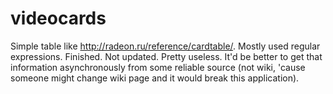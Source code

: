# videocards
Simple table like http://radeon.ru/reference/cardtable/. Mostly used regular expressions.
Finished. Not updated. Pretty useless. It'd be better to get that information asynchronously from some reliable source (not wiki, 'cause someone might change  wiki page and it would break this application).
